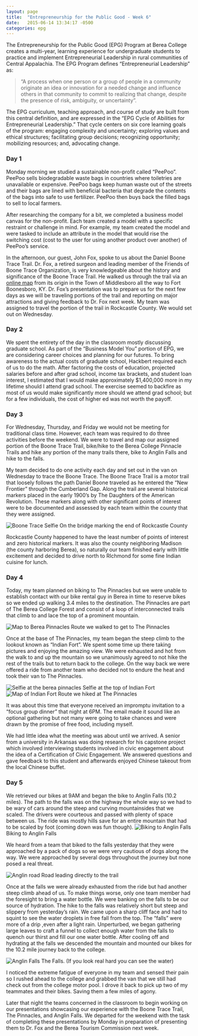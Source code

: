 ```yaml
---
layout: page
title:  "Entrepreneurship for the Public Good - Week 6"
date:   2015-06-14 13:34:17 -0500
categories: epg
---
```

The Entrepreneurship for the Public Good (EPG) Program at Berea College creates a multi-year, learning experience for undergraduate students to practice and implement Entrepreneurial Leadership in rural communities of Central Appalachia. The EPG Program defines “Entrepreneurial Leadership” as:

>    “A process when one person or a group of people in a community originate an idea or innovation for a needed change and influence others in that community to commit to realizing that change, despite the presence of risk, ambiguity, or uncertainty”.

The EPG curriculum, teaching approach, and course of study are built from this central definition, and are expressed in the “EPG Cycle of Abilities for Entrepreneurial Leadership.” That cycle centers on six core learning goals of the program: engaging complexity and uncertainty; exploring values and ethical structures; facilitating group decisions; recognizing opportunity; mobilizing resources; and, advocating change.

### Day 1

Monday morning we studied a sustainable non-profit called “PeePoo”. PeePoo sells biodegradable waste bags in countries where toiletries are unavailable or expensive. PeePoo bags keep human waste out of the streets and their bags are lined with beneficial bacteria that degrade the contents of the bags into safe to use fertilizer. PeePoo then buys back the filled bags to sell to local farmers.

After researching the company for a bit, we completed a business model canvas for the non-profit. Each team created a model with a specific restraint or challenge in mind. For example, my team created the model and were tasked to include an attribute in the model that would rise the switching cost (cost to the user for using another product over another) of PeePoo’s service.

In the afternoon, our guest, John Fox, spoke to us about the Daniel Boone Trace Trail. Dr. Fox, a retired surgeon and leading member of the Friends of Boone Trace Organization, is very knowledgeable about the history and significance of the Boone Trace Trail. He walked us through the trail via an [online map](http://www.boonetrace1775.com/maps/digital-map/) from its origin in the Town of Middlesboro all the way to Fort Boonesboro, KY. Dr. Fox’s presentation was to prepare us for the next few days as we will be traveling portions of the trail and reporting on major attractions and giving feedback to Dr. Fox next week. My team was assigned to travel the portion of the trail in Rockcastle County. We would set out on Wednesday.

### Day 2

We spent the entirety of the day in the classroom mostly discussing graduate school. As part of the “Business Model You” portion of EPG, we are considering career choices and planning for our futures. To bring awareness to the actual costs of graduate school, Hackbert required each of us to do the math. After factoring the costs of education, projected salaries before and after grad school, income tax brackets, and student loan interest, I estimated that I would make approximately $1,400,000 more in my lifetime should I attend grad school. The exercise seemed to backfire as most of us would make significantly more should we attend grad school; but for a few individuals, the cost of higher ed was not worth the payoff.

### Day 3

For Wednesday, Thursday, and Friday we would not be meeting for traditional class time. However, each team was required to do three activities before the weekend. We were to travel and map our assigned portion of the Boone Trace Trail, bike/hike to the Berea College Pinnacle Trails and hike any portion of the many trails there, bike to Anglin Falls and hike to the falls.

My team decided to do one activity each day and set out in the van on Wednesday to trace the Boone Trace. The Boone Trace Trail is a motor trail that loosely follows the path Daniel Boone traveled as he entered the “New Frontier” through the Cumberland Gap. Along the trail are several historical markers placed in the early 1900’s by The Daughters of the American Revolution. These markers along with other significant points of interest were to be documented and assessed by each team within the county that they were assigned.

![Boone Trace Selfie](../../../../img/epg/boone-selfie.jpg) <span class="caption text-muted">On the bridge marking the end of Rockcastle County</span>

Rockcastle County happened to have the least number of points of interest and zero historical markers. It was also the county neighboring Madison (the county harboring Berea), so naturally our team finished early with little excitement and decided to drive north to RIchmond for some fine Indian cuisine for lunch.

### Day 4

Today, my team planned on biking to The Pinnacles but we were unable to establish contact with our bike rental guy in Berea in time to reserve bikes so we ended up walking 3.4 miles to the destination. The Pinnacles are part of The Berea College Forest and consist of a loop of interconnected trails that climb to and lace the top of a prominent mountain.

![Map to Berea Pinnacles](../../../../img/epg/pinnacles.jpg) <span class="caption text-muted">Route we walked to get to The Pinnacles</span>

Once at the base of The Pinnacles, my team began the steep climb to the lookout known as “Indian Fort”. We spent some time up there taking pictures and enjoying the amazing view. We were exhausted and hot from the walk to and up the mountain so we unanimously agreed to not hike the rest of the trails but to return back to the college. On the way back we were offered a ride from another team who decided not to endure the heat and took their van to The Pinnacles.

![Selfie at the berea pinnacles](../../../../img/epg/pinnacles-selfie.jpg) <span class="caption text-muted">Selfie at the top of Indian Fort</span> ![Map of Indian Fort](../../../../img/epg/indian-fort.jpg) <span class="caption text-muted">Route we hiked at The Pinnacles</span>

It was about this time that everyone received an impromptu invitation to a “focus group dinner” that night at 6PM. The email made it sound like an optional gathering but not many were going to take chances and were drawn by the promise of free food, including myself.

We had little idea what the meeting was about until we arrived. A senior from a university in Arkansas was doing research for his capstone project which involved interviewing students involved in civic engagement about the idea of a Certification of Civic Engagement. We answered questions and gave feedback to this student and afterwards enjoyed Chinese takeout from the local Chinese buffet.

### Day 5

We retrieved our bikes at 9AM and began the bike to Anglin Falls (10.2 miles). The path to the falls was on the highway the whole way so we had to be wary of cars around the steep and curving mountainsides that we scaled. The drivers were courteous and passed with plenty of space between us. The ride was mostly hills save for an entire mountain that had to be scaled by foot (coming down was fun though). ![Biking to Anglin Falls](../../../../img/epg/anglin-biking.jpg) <span class="caption text-muted">Biking to Anglin Falls</span>

We heard from a team that biked to the falls yesterday that they were approached by a pack of dogs so we were very cautious of dogs along the way. We were approached by several dogs throughout the journey but none posed a real threat.

![Anglin road](../../../../img/epg/anglin-road.jpg) <span class="caption text-muted">Road leading directly to the trail</span>

Once at the falls we were already exhausted from the ride but had another steep climb ahead of us. To make things worse, only one team member had the foresight to bring a water bottle. We were banking on the falls to be our source of hydration. The hike to the falls was relatively short but steep and slippery from yesterday’s rain. We came upon a sharp cliff face and had to squint to see the water droplets in free fall from the top. The “falls” were more of a drip ,even after a light rain. Unperturbed, we began gathering large leaves to craft a funnel to collect enough water from the falls to quench our thirst and fill our one water bottle. After cooling off and hydrating at the falls we descended the mountain and mounted our bikes for the 10.2 mile journey back to the college.

![Anglin Falls](../../../../img/epg/anglin-falls.jpg) <span class="caption text-muted">The Falls. (If you look real hard you can see the water)</span>

I noticed the extreme fatigue of everyone in my team and sensed their pain so I rushed ahead to the college and grabbed the van that we still had check out from the college motor pool. I drove it back to pick up two of my teammates and their bikes. Saving them a few miles of agony.

Later that night the teams concerned in the classroom to begin working on our presentations showcasing our experience with the Boone Trace Trail, The Pinnacles, and Anglin Falls. We departed for the weekend with the task of completing these presentations by Monday in preparation of presenting them to Dr. Fox and the Berea Tourism Commission next week.
